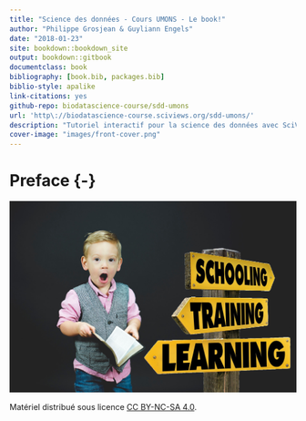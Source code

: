 ```yaml
--- 
title: "Science des données - Cours UMONS - Le book!"
author: "Philippe Grosjean & Guyliann Engels"
date: "2018-01-23"
site: bookdown::bookdown_site
output: bookdown::gitbook
documentclass: book
bibliography: [book.bib, packages.bib]
biblio-style: apalike
link-citations: yes
github-repo: biodatascience-course/sdd-umons
url: 'http\://biodatascience-course.sciviews.org/sdd-umons/'
description: "Tutoriel interactif pour la science des données avec SciViews::R."
cover-image: "images/front-cover.png"
---
```


# Preface {-}

![](images/front-cover.png)

Matériel distribué sous licence [CC BY-NC-SA 4.0](https://creativecommons.org/licenses/by-nc-sa/4.0/deed.fr).



